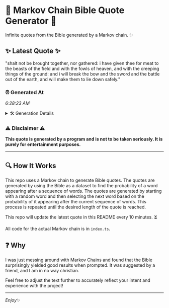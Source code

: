 # 📖 Markov Chain Bible Quote Generator 📖

Infinite quotes from the Bible generated by a Markov chain. ✨

## ✨ Latest Quote ✨
"shalt not be brought together, nor gathered: i have given thee for meat to the beasts of the field and with the fowls of heaven, and with the creeping things of the ground: and i will break the bow and the sword and the battle out of the earth, and will make them to lie down safely."

### ⏰ Generated At
*6:28:23 AM*

<details>
    <summary>🛠️ Generation Details</summary>
    <p>
        <strong>🌱 Seed:</strong> shalt<br>
        <strong>🔄 Iterations:</strong> 56<br>
        <strong>📜 Context History:</strong><br>[ shalt ]: not<br>[ shalt, not ]: be<br>[ shalt, not, be ]: brought<br>[ shalt, not, be, brought ]: together,<br>[ shalt, not, be, brought, together, ]: nor<br>[ shalt, not, be, brought, together,, nor ]: gathered:<br>[ not, be, brought, together,, nor, gathered: ]: i<br>[ be, brought, together,, nor, gathered:, i ]: have<br>[ brought, together,, nor, gathered:, i, have ]: given<br>[ together,, nor, gathered:, i, have, given ]: thee<br>[ nor, gathered:, i, have, given, thee ]: for<br>[ gathered:, i, have, given, thee, for ]: meat<br>[ i, have, given, thee, for, meat ]: to<br>[ have, given, thee, for, meat, to ]: the<br>[ given, thee, for, meat, to, the ]: beasts<br>[ thee, for, meat, to, the, beasts ]: of<br>[ for, meat, to, the, beasts, of ]: the<br>[ meat, to, the, beasts, of, the ]: field<br>[ to, the, beasts, of, the, field ]: and<br>[ the, beasts, of, the, field, and ]: with<br>[ beasts, of, the, field, and, with ]: the<br>[ of, the, field, and, with, the ]: fowls<br>[ the, field, and, with, the, fowls ]: of<br>[ field, and, with, the, fowls, of ]: heaven,<br>[ and, with, the, fowls, of, heaven, ]: and<br>[ with, the, fowls, of, heaven,, and ]: with<br>[ the, fowls, of, heaven,, and, with ]: the<br>[ fowls, of, heaven,, and, with, the ]: creeping<br>[ of, heaven,, and, with, the, creeping ]: things<br>[ heaven,, and, with, the, creeping, things ]: of<br>[ and, with, the, creeping, things, of ]: the<br>[ with, the, creeping, things, of, the ]: ground:<br>[ the, creeping, things, of, the, ground: ]: and<br>[ creeping, things, of, the, ground:, and ]: i<br>[ things, of, the, ground:, and, i ]: will<br>[ of, the, ground:, and, i, will ]: break<br>[ the, ground:, and, i, will, break ]: the<br>[ ground:, and, i, will, break, the ]: bow<br>[ and, i, will, break, the, bow ]: and<br>[ i, will, break, the, bow, and ]: the<br>[ will, break, the, bow, and, the ]: sword<br>[ break, the, bow, and, the, sword ]: and<br>[ the, bow, and, the, sword, and ]: the<br>[ bow, and, the, sword, and, the ]: battle<br>[ and, the, sword, and, the, battle ]: out<br>[ the, sword, and, the, battle, out ]: of<br>[ sword, and, the, battle, out, of ]: the<br>[ and, the, battle, out, of, the ]: earth,<br>[ the, battle, out, of, the, earth, ]: and<br>[ battle, out, of, the, earth,, and ]: will<br>[ out, of, the, earth,, and, will ]: make<br>[ of, the, earth,, and, will, make ]: them<br>[ the, earth,, and, will, make, them ]: to<br>[ earth,, and, will, make, them, to ]: lie<br>[ and, will, make, them, to, lie ]: down<br>[ will, make, them, to, lie, down ]: safely.<br>
    </p>
</details>

### ⚠️ Disclaimer ⚠️
**This quote is generated by a program and is not to be taken seriously. It is purely for entertainment purposes.**

---

## 🔍 How It Works

This repo uses a Markov chain to generate Bible quotes. The quotes are generated by using the Bible as a dataset to find the probability of a word appearing after a sequence of words. The quotes are generated by starting with a random word and then selecting the next word based on the probability of it appearing after the current sequence of words. This process is repeated until the desired length of the quote is reached.

This repo will update the latest quote in this README every 10 minutes. ⏳

All code for the actual Markov chain is in `index.ts`.

## ❓ Why

I was just messing around with Markov Chains and found that the Bible surprisingly yielded good results when prompted. 
It was suggested by a friend, and I am in no way christian.

Feel free to adjust the text further to accurately reflect your intent and experience with the project!

---

*Enjoy*✨
